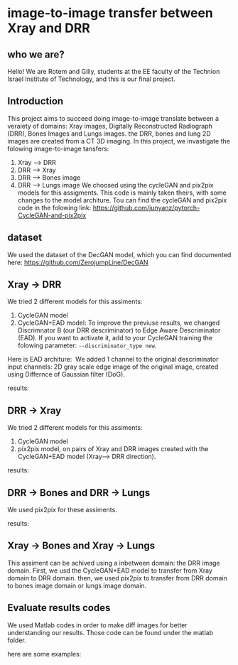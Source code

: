 # image-to-image transfer between Xray and DRR

## who we are?
Hello! We are Rotem and Gilly, students at the EE faculty of the Technion Israel Institute of Technology, and this is our final project.

## Introduction
This project aims to succeed doing image-to-image translate between a veraiety of domains: Xray images, Digitally Reconstructed Radiograph (DRR), Bones Images and Lungs images.
the DRR, bones and lung 2D images are created from a CT 3D imaging.
In this project, we invastigate the folowing image-to-image tansfers:
1. Xray --> DRR
2. DRR --> Xray
3. DRR --> Bones image
4. DRR --> Lungs image
We choosed using the cycleGAN and pix2pix models for this assigments. This code is mainly taken theirs, with some changes to the model architure.
Tou can find the cycleGAN and pix2pix code in the folowing link: https://github.com/junyanz/pytorch-CycleGAN-and-pix2pix

## dataset
We used the dataset of the DecGAN model, which you can find documented here: https://github.com/ZerojumpLine/DecGAN

## Xray -> DRR
We tried 2 different models for this assiments:
1. CycleGAN model
2. CycleGAN+EAD model: To improve the previuse results, we changed Discrimnator B (our DRR descriminator) to Edge Aware Descriminator (EAD). If you want to activate it, add to your CycleGAN training the folowing parameter: `--discriminator_type new`.

Here is EAD architure:
<image goes here>
We added 1 channel to the original descriminator input channels: 2D gray scale edge image of the original image, created using Differnce of Gaussian filter (DoG).
  
results:
  <image goes here>

## DRR -> Xray
We tried 2 different models for this assiments:
  1. CycleGAN model
  2. pix2pix model, on pairs of Xray and DRR images created with the CycleGAN+EAD model (Xray--> DRR direction).
  
results:
<image goes here>
 
## DRR -> Bones and DRR -> Lungs
We used pix2pix for these assiments.
  
results:
  <image goes here>

## Xray -> Bones and Xray -> Lungs
This assiment can be achived using a inbetween domain: the DRR image domain.
  First, we usd the CycleGAN+EAD model to transfer from Xray domain to DRR domain. then, we used pix2pix to transfer from DRR domain to bones image domain or lungs image domain.
  <image of model goes here>

## Evaluate results codes
We used Matlab codes in order to make diff images for better understanding our results.
  Those code can be found under the matlab folder.
    
here are some examples:
    <image goes here>
